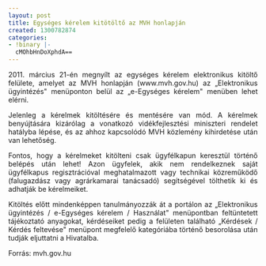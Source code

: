 ```yaml
---
layout: post
title: Egységes kérelem kitötöltő az MVH honlapján
created: 1300782874
categories:
- !binary |-
  cMOhbHnDoXphdA==
---
```

<p style="text-align: justify;">2011. március 21-én megnyílt az egységes kérelem elektronikus kitöltő felülete, amelyet az MVH honlapján (www.mvh.gov.hu) az „Elektronikus ügyintézés" menüponton belül az „e-Egységes kérelem" menüben lehet elérni.&nbsp;</p><p style="text-align: justify;">Jelenleg a kérelmek kitöltésére és mentésére van mód. A kérelmek benyújtására kizárólag a vonatkozó vidékfejlesztési miniszteri rendelet hatályba lépése, és az ahhoz kapcsolódó MVH közlemény kihirdetése után van lehetőség.</p><p style="text-align: justify;">Fontos, hogy a kérelmeket kitölteni csak ügyfélkapun keresztül történő belépés után lehet! Azon ügyfelek, akik nem rendelkeznek saját ügyfélkapus regisztrációval meghatalmazott vagy technikai közreműködő (falugazdász vagy agrárkamarai tanácsadó) segítségével tölthetik ki és adhatják be kérelmeiket.</p><p style="text-align: justify;">Kitöltés előtt mindenképpen tanulmányozzák át a portálon az „Elektronikus ügyintézés / e-Egységes kérelem / Használat" menüpontban feltüntetett tájékoztató anyagokat, kérdéseiket pedig a felületen található „Kérdések / Kérdés feltevése" menüpont megfelelő kategóriába történő besorolása után tudják eljuttatni a Hivatalba.</p><p>Forrás: mvh.gov.hu</p>

